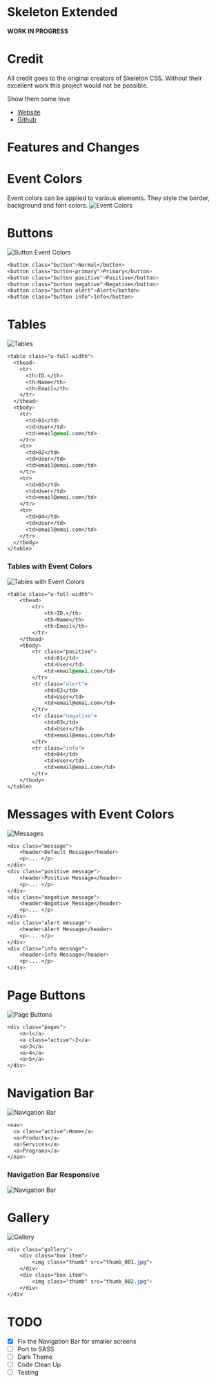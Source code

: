 # Skeleton Extended
__WORK IN PROGRESS__

# Credit
All credit goes to the original creators of Skeleton CSS. Without their excellent work this project would not be possible.

Show them some love 
* [Website](http://getskeleton.com/)
* [Github](https://github.com/dhg/Skeleton/)

# Features and Changes
# Event Colors
Event colors can be applied to various elements. They style the border, background and font colors.
![Event Colors](screenshots/event_colors.png)

# Buttons
![Button Event Colors](screenshots/buttons.png)
```css
<button class="button">Normal</button>
<button class="button-primary">Primary</button>
<button class="button positive">Positive</button>
<button class="button negative">Negative</button>
<button class="button alert">Alert</button>
<button class="button info">Info</button>
```

# Tables
![Tables](screenshots/table.png)
```css
<table class="u-full-width">
  <thead>
    <tr>
      <th>ID.</th>
      <th>Name</th>
      <th>Email</th>
    </tr>
  </thead>
  <tbody>
    <tr>
      <td>01</td>
      <td>User</td>
      <td>email@emai.com</td>
    </tr>
    <tr>
      <td>02</td>
      <td>User</td>
      <td>email@emai.com</td>
    </tr>
    <tr>
      <td>03</td>
      <td>User</td>
      <td>email@emai.com</td>
    </tr>
    <tr>
      <td>04</td>
      <td>User</td>
      <td>email@emai.com</td>
    </tr>
  </tbody>
</table>
```

### Tables with Event Colors
![Tables with Event Colors](screenshots/table_event_colors.png)
```css
<table class="u-full-width">
	<thead>
		<tr>
			<th>ID.</th>
			<th>Name</th>
			<th>Email</th>
		</tr>
	</thead>
	<tbody>
		<tr class="positive">
			<td>01</td>
			<td>User</td>
			<td>email@emai.com</td>
		</tr>
		<tr class="alert">
			<td>02</td>
			<td>User</td>
			<td>email@emai.com</td>
		</tr>
		<tr class="negative">
			<td>03</td>
			<td>User</td>
			<td>email@emai.com</td>
		</tr>
		<tr class="info">
			<td>04</td>
			<td>User</td>
			<td>email@emai.com</td>
		</tr>
	</tbody>
</table>
```

# Messages with Event Colors
![Messages](screenshots/messages.png)
```css
<div class="message">
	<header>Default Message</header>
	<p>... </p>
</div>
<div class="positive message">
	<header>Positive Message</header>
	<p>... </p>
</div>
<div class="negative message">
	<header>Negative Message</header>
	<p>... </p>
</div>
<div class="alert message">
	<header>Alert Message</header>
	<p>... </p>
</div>
<div class="info message">
	<header>Info Message</header>
	<p>... </p>
</div>
```

# Page Buttons
![Page Buttons](screenshots/pages.png)
```css
<div class="pages">
	<a>1</a>
	<a class="active">2</a>
	<a>3</a>
	<a>4</a>
	<a>5</a>
</div>
```

# Navigation Bar
![Navigation Bar](screenshots/navbar.png)
```css
<nav>
  <a class="active">Home</a>
  <a>Products</a>
  <a>Services</a>
  <a>Programs</a>
</nav>
```

### Navigation Bar Responsive
![Navigation Bar](screenshots/navbar_responsive.png)

# Gallery
![Gallery](screenshots/gallery.png)
```css
<div class="gallery">
	<div class="box item">
		<img class="thumb" src="thumb_001.jpg">
	</div>
	<div class="box item">
		<img class="thumb" src="thumb_002.jpg">
	</div>
</div
```


# TODO
- [x] Fix the Navigation Bar for smaller screens
- [ ] Port to SASS
- [ ] Dark Theme
- [ ] Code Clean Up
- [ ] Testing
